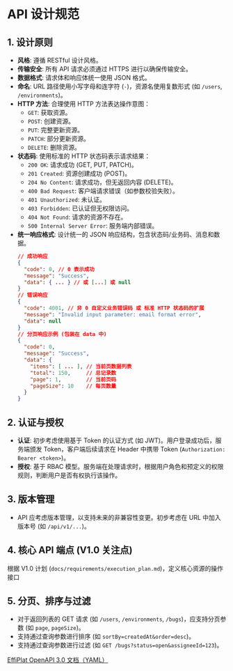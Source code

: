 # API 设计规范

## 1. 设计原则

- **风格**: 遵循 RESTful 设计风格。
- **传输安全**: 所有 API 请求必须通过 HTTPS 进行以确保传输安全。
- **数据格式**: 请求体和响应体统一使用 JSON 格式。
- **命名**: URL 路径使用小写字母和连字符 (`-`)，资源名使用复数形式 (如 `/users`, `/environments`)。
- **HTTP 方法**: 合理使用 HTTP 方法表达操作意图：
  - `GET`: 获取资源。
  - `POST`: 创建资源。
  - `PUT`: 完整更新资源。
  - `PATCH`: 部分更新资源。
  - `DELETE`: 删除资源。
- **状态码**: 使用标准的 HTTP 状态码表示请求结果：
  - `200 OK`: 请求成功 (GET, PUT, PATCH)。
  - `201 Created`: 资源创建成功 (POST)。
  - `204 No Content`: 请求成功，但无返回内容 (DELETE)。
  - `400 Bad Request`: 客户端请求错误（如参数校验失败）。
  - `401 Unauthorized`: 未认证。
  - `403 Forbidden`: 已认证但无权限访问。
  - `404 Not Found`: 请求的资源不存在。
  - `500 Internal Server Error`: 服务端内部错误。
- **统一响应格式**: 设计统一的 JSON 响应结构，包含状态码/业务码、消息和数据。
  ```json
  // 成功响应
  {
    "code": 0, // 0 表示成功
    "message": "Success",
    "data": { ... } // 或 [...] 或 null
  }
  // 错误响应
  {
    "code": 4001, // 非 0 自定义业务错误码 或 标准 HTTP 状态码的扩展
    "message": "Invalid input parameter: email format error",
    "data": null
  }
  // 分页响应示例 (包装在 data 中)
  {
    "code": 0,
    "message": "Success",
    "data": {
      "items": [ ... ], // 当前页数据列表
      "total": 150,     // 总记录数
      "page": 1,        // 当前页码
      "pageSize": 10    // 每页数量
    }
  }
  ```

## 2. 认证与授权

- **认证**: 初步考虑使用基于 Token 的认证方式 (如 JWT)。用户登录成功后，服务端颁发 Token，客户端后续请求在 Header 中携带 Token (`Authorization: Bearer <token>`)。
- **授权**: 基于 RBAC 模型。服务端在处理请求时，根据用户角色和预定义的权限规则，判断用户是否有权执行该操作。

## 3. 版本管理

- API 应考虑版本管理，以支持未来的非兼容性变更。初步考虑在 URL 中加入版本号 (如 `/api/v1/...`)。

## 4. 核心 API 端点 (V1.0 关注点)

根据 V1.0 计划 (`docs/requirements/execution_plan.md`)，定义核心资源的操作接口

## 5. 分页、排序与过滤

- 对于返回列表的 GET 请求 (如 `/users`, `/environments`, `/bugs`)，应支持分页参数 (如 `page`, `pageSize`)。
- 支持通过查询参数进行排序 (如 `sortBy=createdAt&order=desc`)。
- 支持通过查询参数进行过滤 (如 `GET /bugs?status=open&assigneeId=123`)。

[EffiPlat OpenAPI 3.0 文档（YAML）](./api/openapi.yaml)
